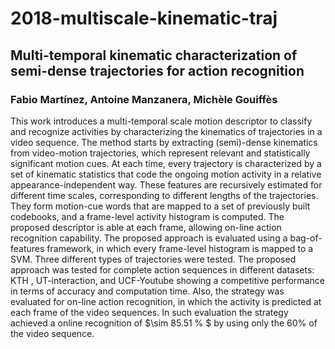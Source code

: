 # 2018-multiscale-kinematic-traj

## Multi-temporal kinematic characterization of semi-dense trajectories for action recognition

### Fabio Martínez,  Antoine Manzanera, Michèle Gouiffès



This work introduces a multi-temporal scale motion descriptor to classify and recognize activities by characterizing the kinematics of trajectories in a video sequence. The method starts by extracting (semi)-dense kinematics from video-motion trajectories, which represent relevant and statistically significant motion cues.  At each time, every trajectory is characterized by a set of kinematic statistics that code the ongoing motion activity in a relative appearance-independent way. These features are recursively estimated for different time scales, corresponding to different lengths of the trajectories. They form motion-cue words that are mapped to a set of previously built codebooks, and a frame-level activity histogram is computed. The proposed descriptor is able at each frame, allowing on-line action recognition capability. The proposed approach is evaluated using a bag-of-features framework, in which every frame-level histogram is mapped to a SVM. Three different types of trajectories were tested. The proposed approach was tested for complete action sequences in different datasets: KTH , UT-interaction, and UCF-Youtube showing a competitive performance in terms of accuracy and computation time. Also, the strategy was evaluated for on-line action recognition, in which the activity is predicted at each frame of the video sequences. In such evaluation the strategy achieved a online recognition of $\sim 85.51 \% $ by using only the $60 \%$ of the video sequence.
